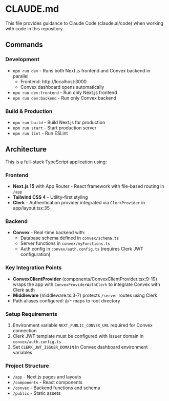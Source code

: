 # CLAUDE.md

This file provides guidance to Claude Code (claude.ai/code) when working with code in this repository.

## Commands

### Development
- `npm run dev` - Runs both Next.js frontend and Convex backend in parallel
  - Frontend: http://localhost:3000
  - Convex dashboard opens automatically
- `npm run dev:frontend` - Run only Next.js frontend
- `npm run dev:backend` - Run only Convex backend

### Build & Production
- `npm run build` - Build Next.js for production
- `npm run start` - Start production server
- `npm run lint` - Run ESLint

## Architecture

This is a full-stack TypeScript application using:

### Frontend
- **Next.js 15** with App Router - React framework with file-based routing in `/app`
- **Tailwind CSS 4** - Utility-first styling
- **Clerk** - Authentication provider integrated via `ClerkProvider` in app/layout.tsx:35

### Backend
- **Convex** - Real-time backend with:
  - Database schema defined in `convex/schema.ts`
  - Server functions in `convex/myFunctions.ts`
  - Auth config in `convex/auth.config.ts` (requires Clerk JWT configuration)

### Key Integration Points
- **ConvexClientProvider** (components/ConvexClientProvider.tsx:9-19) wraps the app with `ConvexProviderWithClerk` to integrate Convex with Clerk auth
- **Middleware** (middleware.ts:3-7) protects `/server` routes using Clerk
- Path aliases configured: `@/*` maps to root directory

### Setup Requirements
1. Environment variable `NEXT_PUBLIC_CONVEX_URL` required for Convex connection
2. Clerk JWT template must be configured with issuer domain in `convex/auth.config.ts`
3. Set `CLERK_JWT_ISSUER_DOMAIN` in Convex dashboard environment variables

### Project Structure
- `/app` - Next.js pages and layouts
- `/components` - React components
- `/convex` - Backend functions and schema
- `/public` - Static assets